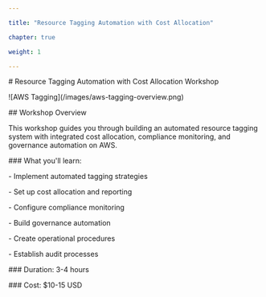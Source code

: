 ```yaml
---

title: "Resource Tagging Automation with Cost Allocation"

chapter: true

weight: 1

---
```




\# Resource Tagging Automation with Cost Allocation Workshop



!\[AWS Tagging](/images/aws-tagging-overview.png)



\## Workshop Overview



This workshop guides you through building an automated resource tagging system with integrated cost allocation, compliance monitoring, and governance automation on AWS.



\### What you'll learn:

\- Implement automated tagging strategies

\- Set up cost allocation and reporting

\- Configure compliance monitoring

\- Build governance automation

\- Create operational procedures

\- Establish audit processes



\### Duration: 3-4 hours



\### Cost: $10-15 USD

